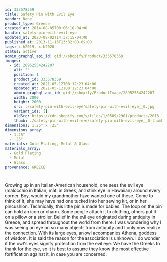 ```yaml
---
id: 333578359
title: Safety Pin with Evil Eye
vendor: None
product_type: Greece
created_at: 2014-08-05T00:06:10-04:00
handle: safety-pin-with-evil-eye
updated_at: 2023-08-02T14:37:15-04:00
published_at: 2013-11-13T13:32:00-05:00
tags: x.h2019, x.h2020
status: active
admin_graphql_api_id: gid://shopify/Product/333578359
images:
  - id: 28952554242207
    alt: ""
    position: 1
    product_id: 333578359
    created_at: 2021-05-12T08:12:23-04:00
    updated_at: 2021-05-12T08:12:23-04:00
    admin_graphql_api_id: gid://shopify/ProductImage/28952554242207
    width: 2000
    height: 2000
    src: ./safety-pin-with-evil-eye/safety-pin-with-evil-eye__0.jpg
    variant_ids: []
    oldSrc: https://cdn.shopify.com/s/files/1/0589/2901/products/2013_11_09_Kiosk_1736_225c507d-c7d3-4e03-92ce-1e5d711ec761.jpg?v=1620821543
    thumb: ./safety-pin-with-evil-eye/safety-pin-with-evil-eye__0-thumb.jpg
dimensions: 1.25" x .25"
dimensions_array:
  - 1.25"
  - .25"
materials: Gold Plating, Metal & Glass
materials_array:
  - Gold Plating
  - Metal
  - Glass
provenance: GREECE

---
```


Growing up in an Italian-American household, one sees the evil eye (malocchio in Italian, màti in Greek, and stink eye in Hawaiian) around every corner. Boy, would my grandmother have wanted one of these. Come to think of it, she may have had one tucked into her sewing kit, or in her pincushion. Technically, this little pin is made for babies. The loop on the pin can hold an icon or charm. Some people attach it to clothing, others put it on a pillow or a stroller. Belief in the evil eye originated during antiquity in Greece, and spread throughout the world from there. I was wondering why I was seeing an eye on so many objects from antiquity and I only now realize the connection. With its large eyes, an owl accompanies Athena, goddess of wisdom. It is said the reason for the association is unknown. I do wonder if the owl's eyes signify protection from the evil eye. We have the Greeks to thank for the eye, so it is best to assume they know the most effective fortification against it, in case you are concerned.